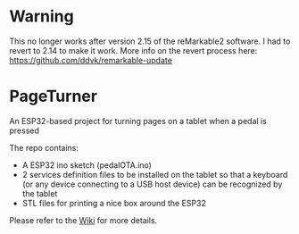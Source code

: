 # Warning
This no longer works after version 2.15 of the reMarkable2 software.
I had to revert to 2.14 to make it work. 
More info on the revert process here: https://github.com/ddvk/remarkable-update
# PageTurner
An ESP32-based project for turning pages on a tablet when a pedal is pressed

The repo contains: 
- A ESP32 ino sketch (pedalOTA.ino)
- 2 services definition files to be installed on the tablet so that a keyboard (or any device connecting to a USB host device) can be recognized by the tablet
- STL files for printing a nice box around the ESP32

Please refer to the [Wiki](https://github.com/FunkyFab/pageturner/wiki) for more details.
